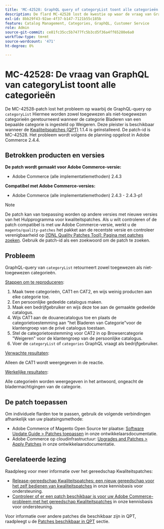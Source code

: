 ```yaml
---
title: 'MC-42528: GraphQL query of categoryList toont alle categorieën'
description: De flard MC-42528 lost de kwestie op waar de vraag van GraphQL van ` categoryList' zowel toegewezen als niet toegewezen categorieën terugkeert wanneer de het doorbladeren Categorie van een bepaalde categorie aan "ontkent"wordt geplaatst. Deze patch is beschikbaar wanneer [Quality Patches Tool (QPT)] (/help/announcements/adobe-commerce-announcements/magento-quality-patches-released-new-tool-to-self-serve-quality-patches.md) 1.1.4 is geïnstalleerd. De patch-id is MC-42528. Het probleem wordt volgens de planning opgelost in Adobe Commerce 2.4.4.
exl-id: 8bb29f43-92ae-4f37-b147-7121b55c185b
feature: Catalog Management, Categories, GraphQL, Customer Service
role: Admin
source-git-commit: ce81fc35cc5b7477fc5b3cd5f36a4ff65280e6a0
workflow-type: tm+mt
source-wordcount: '471'
ht-degree: 0%

---
```


# MC-42528: De vraag van GraphQL van categoryList toont alle categorieën

De MC-42528-patch lost het probleem op waarbij de GraphQL-query op `categoryList` Hiermee worden zowel toegewezen als niet-toegewezen categorieën geretourneerd wanneer de categorie Bladeren van een bepaalde categorie is ingesteld op Weigeren. Deze pleister is beschikbaar wanneer de [Kwaliteitspatches (QPT)](/help/announcements/adobe-commerce-announcements/magento-quality-patches-released-new-tool-to-self-serve-quality-patches.md) 1.1.4 is geïnstalleerd. De patch-id is MC-42528. Het probleem wordt volgens de planning opgelost in Adobe Commerce 2.4.4.

## Betrokken producten en versies

**De patch wordt gemaakt voor Adobe Commerce-versie:**

* Adobe Commerce (alle implementatiemethoden) 2.4.3

**Compatibel met Adobe Commerce-versies:**

* Adobe Commerce (alle implementatiemethoden) 2.4.3 - 2.4.3-p1

>[!NOTE]
>
>De patch kan van toepassing worden op andere versies met nieuwe versies van het Hulpprogramma voor kwaliteitspatches. Als u wilt controleren of de patch compatibel is met uw Adobe Commerce-versie, werkt u de `magento/quality-patches` het pakket aan de recentste versie en controleer verenigbaarheid op [[!DNL Quality Patches Tool]: Pagina met patches zoeken](https://devdocs.magento.com/quality-patches/tool.html#patch-grid). Gebruik de patch-id als een zoekwoord om de patch te zoeken.

## Probleem

GraphQL-query van `categoryList` retourneert zowel toegewezen als niet-toegewezen categorieën.

<u>Stappen om te reproduceren</u>:

1. Maak twee categorieën, CAT1 en CAT2, en wijs weinig producten aan elke categorie toe.
1. Een persoonlijke gedeelde catalogus maken.
1. Maak een bedrijfgebruiker en wijs deze toe aan de gemaakte gedeelde catalogus.
1. Wijs CAT1 aan de douanecatalogus toe en plaats de categorietoestemming aan &quot;het Bladeren van Categorie&quot;voor de klantengroep van de privé catalogus toestaan.
1. Stel de categorietoestemming voor CAT2 in op Browsercategorie &quot;Weigeren&quot; voor de klantengroep van de persoonlijke catalogus.
1. Voer de `categoryList` of `categories` GraphQL vraagt als bedrijfgebruiker.

<u>Verwachte resultaten</u>:

Alleen de CAT1 wordt weergegeven in de reactie.

<u>Werkelijke resultaten</u>:

Alle categorieën worden weergegeven in het antwoord, ongeacht de bladermachtigingen van de categorie.

## De patch toepassen

Om individuele flarden toe te passen, gebruik de volgende verbindingen afhankelijk van uw plaatsingsmethode:

* Adobe Commerce of Magento Open Source ter plaatse: [Software Update Guide > Patches toepassen](https://devdocs.magento.com/guides/v2.4/comp-mgr/patching/mqp.html) in onze ontwikkelaarsdocumentatie.
* Adobe Commerce op cloudinfrastructuur: [Upgrades and Patches > Apply Patches](https://devdocs.magento.com/cloud/project/project-patch.html) in onze ontwikkelaarsdocumentatie.

## Gerelateerde lezing

Raadpleeg voor meer informatie over het gereedschap Kwaliteitspatches:

* [Release-gereedschap Kwaliteitspatches: een nieuw gereedschap voor het zelf bedienen van kwaliteitspatches](/help/announcements/adobe-commerce-announcements/magento-quality-patches-released-new-tool-to-self-serve-quality-patches.md) in onze kennisbasis voor ondersteuning.
* [Controleer of er een patch beschikbaar is voor uw Adobe Commerce-probleem met het gereedschap Kwaliteitspatches](/help/support-tools/patches-available-in-qpt-tool/check-patch-for-magento-issue-with-magento-quality-patches.md) in onze kennisbasis voor ondersteuning.

Voor informatie over andere patches die beschikbaar zijn in QPT, raadpleegt u de [Patches beschikbaar in QPT](https://support.magento.com/hc/en-us/sections/360010506631-Patches-available-in-MQP-tool-) sectie.
